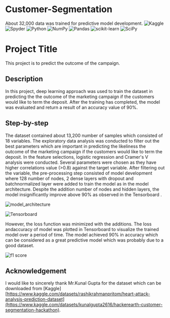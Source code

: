 # Customer-Segmentation
 About 32,000 data was trained for predictive model development.
![Kaggle](https://img.shields.io/badge/Kaggle-035a7d?style=for-the-badge&logo=kaggle&logoColor=white)
![Spyder](https://img.shields.io/badge/Spyder-838485?style=for-the-badge&logo=spyder%20ide&logoColor=maroon)
![Python](https://img.shields.io/badge/python-3670A0?style=for-the-badge&logo=python&logoColor=ffdd54)
![NumPy](https://img.shields.io/badge/numpy-%23013243.svg?style=for-the-badge&logo=numpy&logoColor=white)
![Pandas](https://img.shields.io/badge/pandas-%23150458.svg?style=for-the-badge&logo=pandas&logoColor=white)
![scikit-learn](https://img.shields.io/badge/scikit--learn-%23F7931E.svg?style=for-the-badge&logo=scikit-learn&logoColor=white)
![SciPy](https://img.shields.io/badge/SciPy-%230C55A5.svg?style=for-the-badge&logo=scipy&logoColor=%white)


# Project Title
This project is to predict the outcome of the campaign. 

## Description
In this project, deep learning approach was used to train the dataset in predicting the  the outcome of the marketing campaign if the customers would like to term the deposit. 
After the training has completed, the model was evaluated and return a result of an accuracy value of 90%.

## Step-by-step
The dataset contained about 13,200 number of samples which consisted of 18 variables. The exploratory data analysis was conducted to filter out the best parameters which are important in predicting the likeliness the outcome of the marketing campaign if the customers would like to term the deposit. 
In the feature selections, logistic regression and Cramer's V analysis were conducted. Several parameters were chosen as they have higher correlations value (>0.8) against the target variable.
After filtering out the variable, the pre-processing step consisted of model development where 128 number of nodes, 2 dense layers with dropout and batchnormalized layer were added to train the model as in the model architecture. Despite the addition number of nodes and hidden layers, the model insignificantly improve above 90% as observed in the Tensorboard .

![model_architecture](https://user-images.githubusercontent.com/107612253/175026126-08ac406e-9b70-4e83-8ac3-8dcefea4805f.png)

![Tensorboard](https://user-images.githubusercontent.com/107612253/175025962-cb908b8d-9b4c-4581-9b63-376356f73d44.png)

However, the loss function was minimized with the additions. The loss andaccuracy of model was plotted in Tensorboard to visualize the trained model over a period of time. The model achieved 90% in accuracy which can be considered as a great predictive model which was probably due to a good dataset.

![f1 score](https://user-images.githubusercontent.com/107612253/175025783-8a29fb4d-8714-4291-a0b2-a314af1269ee.png)


## Acknowledgement
I would like to sincerely thank Mr.Kunal Gupta for the dataset which can be downloaded from [Kaggle][https://www.kaggle.com/datasets/rashikrahmanpritom/heart-attack-analysis-prediction-dataset](https://www.kaggle.com/datasets/kunalgupta2616/hackerearth-customer-segmentation-hackathon).
